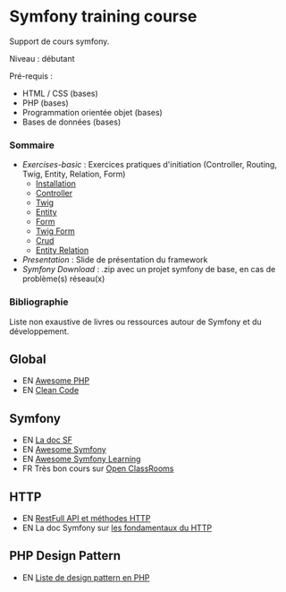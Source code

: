 # Symfony training course

Support de cours symfony. 

Niveau : débutant

Pré-requis : 
- HTML / CSS (bases)
- PHP (bases)
- Programmation orientée objet (bases)
- Bases de données (bases)

### Sommaire
  - *Exercises-basic* : Exercices pratiques d'initiation (Controller, Routing, Twig, Entity, Relation, Form)
    - [Installation](./exercises-basic/00-exercise-installation.md)     
    - [Controller](./exercises-basic/01-exercise-controller.md)     
    - [Twig](./exercises-basic/02-exercise-twig.md)     
    - [Entity](./exercises-basic/03-exercise-entity.md)     
    - [Form](./exercises-basic/04-exercise-form.md)     
    - [Twig Form](./exercises-basic/05-exercise-twig-form.md)     
    - [Crud](./exercises-basic/06-exercise-crud.md)     
    - [Entity Relation](./exercises-basic/07-exercise-entity-relations.md)     
  - *Presentation* : Slide de présentation du framework
  - *Symfony Download* : .zip avec un projet symfony de base, en cas de problème(s) réseau(x)
  
### Bibliographie

Liste non exaustive de livres ou ressources autour de Symfony et du développement. 

## Global
- EN [Awesome PHP](https://github.com/ziadoz/awesome-php)
- EN [Clean Code](https://www.amazon.fr/Clean-Code-Handbook-Software-Craftsmanship/dp/0132350882/)

## Symfony
- EN [La doc SF](https://symfony.com/doc/current/index.html) 
- EN [Awesome Symfony](https://github.com/sitepoint-editors/awesome-symfony#readme)
- EN [Awesome Symfony Learning](https://github.com/pehapkari/awesome-symfony-education#readme)
- FR Très bon cours sur [Open ClassRooms](https://openclassrooms.com/courses/developpez-votre-site-web-avec-le-framework-symfony)

## HTTP
- EN [RestFull API et méthodes HTTP](https://restfulapi.net/http-methods/)
- EN La doc Symfony sur [les fondamentaux du HTTP](http://symfony.com/doc/current/introduction/http_fundamentals.html)

## PHP Design Pattern
- EN [Liste de design pattern en PHP](https://github.com/domnikl/DesignPatternsPHP)
